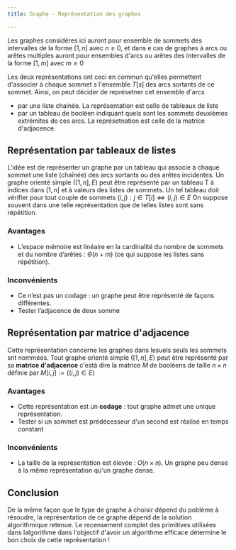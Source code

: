 ```yaml
---
title: Graphe - Représentation des graphes

---
```


Les graphes considéres ici auront pour ensemble de sommets des intervalles de la
forme $[1,n]$ avec $n \geq 0$, et dans e cas de graphes à arcs ou arêtes
multiples auront pour ensembles d'arcs ou arêtes des intervalles de la forme
$[1,m]$ avec $m \geq 0$

Les deux représentations ont ceci en commun qu'elles permettent d'associer à
chaque sommet $s$ l'ensemble $T[s]$ des arcs sortants de ce sommet. Ainsi,
on peut décider de représetner cet ensemble d'arcs

+ par une liste chainée. La représentation est celle de tableaux de liste
+ par un tableau de booléen indiquant quels sont les sommets deuxièmes
  extrémites de ces arcs. La représetnation est celle de la matrice d'adjacence.

## <i class="fas fa-project-diagram"></i> Représentation par tableaux de listes

L’idée est de représenter un graphe par un tableau qui associe à chaque sommet
une liste (chaînée) des arcs sortants ou des arêtes incidentes. Un graphe
orienté simple $([1, n], E)$ peut être représenté par un tableau T à indices
dans $[1, n]$ et à valeurs des listes de sommets. Un tel tableau doit vérifier
pour tout couple de sommets $(i, j) : j \in T[i] \Leftrightarrow (i, j) \in E$
On suppose souvent dans une telle représentation que de telles listes sont sans
répétition.

### Avantages

+ L’espace mémoire est linéaire en la cardinalité du nombre de sommets et du nombre
  d’arêtes : $Θ(n + m)$ (ce qui suppose les listes sans répétition).

### Inconvénients

+ Ce n’est pas un codage : un graphe peut être représenté de façons différentes.
+ Tester l’adjacence de deux somme

## <i class="fas fa-project-diagram"></i> Représentation par matrice d'adjacence

Cette représentation concerne les graphes dans lesuels seuls les sommets snt
nommées. Tout graphe orienté simple $([1,n],E)$ peut être représenté par sa
**matrice d'adjacence** c'està dire la matrice $M$ de booléens de taille $n
\times n$ définie par $M[i,j]:=((i,j)\in E)$

### Avantages

+ Cette représentation est un **codage** : tout graphe admet une unique
  représentation.
+ Tester si un sommet est prédécesseur d'un second est réalisé en temps constant

### Inconvénients

+ La taille de la représentation est élevée : $O(n \times n)$. Un graphe peu
  dense à la même représentation qu'un graphe dense.

## <i class="fas fa-project-diagram"></i> Conclusion

De la même façon que le type de graphe à choisir dépend du poblème à résoudre,
la représentation de ce graphe dépend de la solution algorithmique retenue. Le
recensement complet des primitives utilisées dans lalgorithme dans l'objectif
d'avoir un algorithme efficace détermine le bon choix de cette représentation !
